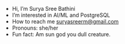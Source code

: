 - Hi, I’m Surya Sree Bathini
- I’m interested in AI/ML and PostgreSQL
- How to reach me suryasreerm@gmail.com
- Pronouns: she/her
- Fun fact: Am sun god you dull creature.
